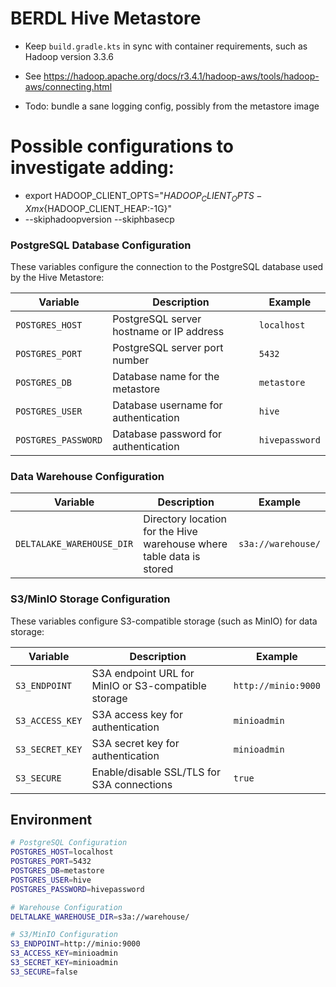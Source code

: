 # BERDL Hive Metastore
* Keep `build.gradle.kts` in sync with container requirements, such as Hadoop version 3.3.6
* See https://hadoop.apache.org/docs/r3.4.1/hadoop-aws/tools/hadoop-aws/connecting.html

* Todo: bundle a sane logging config, possibly from the metastore image


# Possible configurations to investigate adding:
* export HADOOP_CLIENT_OPTS="${HADOOP_CLIENT_OPTS} -Xmx${HADOOP_CLIENT_HEAP:-1G}"
* --skiphadoopversion --skiphbasecp


### PostgreSQL Database Configuration

These variables configure the connection to the PostgreSQL database used by the Hive Metastore:

| Variable | Description | Example |
|----------|-------------|---------|
| `POSTGRES_HOST` | PostgreSQL server hostname or IP address | `localhost` |
| `POSTGRES_PORT` | PostgreSQL server port number | `5432` |
| `POSTGRES_DB` | Database name for the metastore | `metastore` |
| `POSTGRES_USER` | Database username for authentication | `hive` |
| `POSTGRES_PASSWORD` | Database password for authentication | `hivepassword` |

### Data Warehouse Configuration

| Variable | Description | Example |
|----------|-------------|---------|
| `DELTALAKE_WAREHOUSE_DIR` | Directory location for the Hive warehouse where table data is stored | `s3a://warehouse/` |

### S3/MinIO Storage Configuration

These variables configure S3-compatible storage (such as MinIO) for data storage:

| Variable        | Description                                          | Example             |
|-----------------|------------------------------------------------------|---------------------|
| `S3_ENDPOINT`   | S3A endpoint URL for MinIO or S3-compatible storage  | `http://minio:9000` |
| `S3_ACCESS_KEY` | S3A access key for authentication                    | `minioadmin`        |
| `S3_SECRET_KEY` | S3A secret key for authentication                    | `minioadmin`        |
| `S3_SECURE`    | Enable/disable SSL/TLS for S3A connections           | `true`              |
 
## Environment 


```bash
# PostgreSQL Configuration
POSTGRES_HOST=localhost
POSTGRES_PORT=5432
POSTGRES_DB=metastore
POSTGRES_USER=hive
POSTGRES_PASSWORD=hivepassword

# Warehouse Configuration
DELTALAKE_WAREHOUSE_DIR=s3a://warehouse/

# S3/MinIO Configuration
S3_ENDPOINT=http://minio:9000
S3_ACCESS_KEY=minioadmin
S3_SECRET_KEY=minioadmin
S3_SECURE=false
```